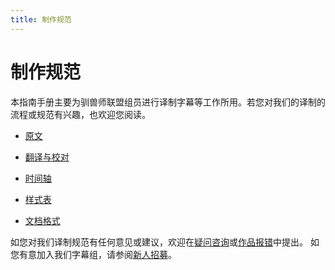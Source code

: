 ```yaml
---
title: 制作规范
---
```


# 制作规范

本指南手册主要为驯兽师联盟组员进行译制字幕等工作所用。若您对我们的译制的流程或规范有兴趣，也欢迎您阅读。


- [原文](recording.md)

- [翻译与校对](translation.md)

- [时间轴](timeline.md)

- [样式表](stylesheet.md)

- [文档格式](fileformat.md)

如您对我们译制规范有任何意见或建议，欢迎在[疑问咨询](https://www.tamersunion.net/consult/)或[作品报错](https://www.tamersunion.net/mistake/)中提出。
如您有意加入我们字幕组，请参阅[新人招募](https://www.tamersunion.net/recruit/)。
